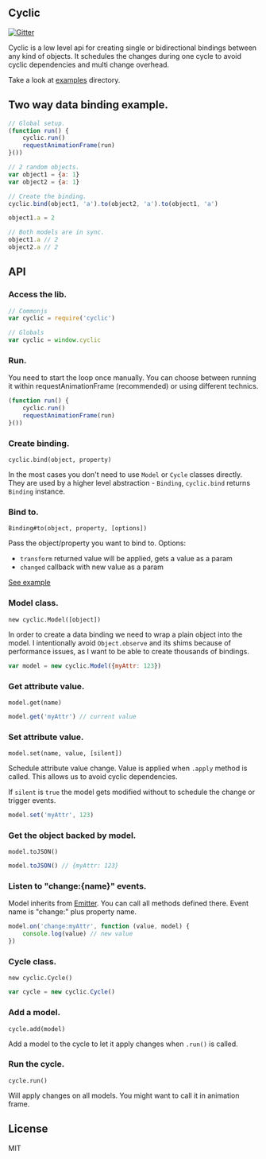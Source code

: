 ## Cyclic

[![Gitter](https://badges.gitter.im/Join%20Chat.svg)](https://gitter.im/kof/cyclic?utm_source=badge&utm_medium=badge&utm_campaign=pr-badge&utm_content=badge)

Cyclic is a low level api for creating single or bidirectional bindings between any kind of objects. It schedules the changes
during one cycle to avoid cyclic dependencies and multi change overhead.

Take a look at [examples](http://kof.github.io/cyclic/examples/index.html) directory.

## Two way data binding example.

```javascript
// Global setup.
(function run() {
    cyclic.run()
    requestAnimationFrame(run)
}())

// 2 random objects.
var object1 = {a: 1}
var object2 = {a: 1}

// Create the binding.
cyclic.bind(object1, 'a').to(object2, 'a').to(object1, 'a')

object1.a = 2

// Both models are in sync.
object1.a // 2
object2.a // 2
```

## API

### Access the lib.

```javascript
// Commonjs
var cyclic = require('cyclic')

// Globals
var cyclic = window.cyclic
```

### Run.

You need to start the loop once manually. You can choose between running it within requestAnimationFrame (recommended) or using different technics.

```javascript
(function run() {
    cyclic.run()
    requestAnimationFrame(run)
}())
```

### Create binding.

`cyclic.bind(object, property)`

In the most cases you don't need to use `Model` or `Cycle` classes directly. They are used by a higher level abstraction - `Binding`, `cyclic.bind` returns `Binding` instance.

### Bind to.

`Binding#to(object, property, [options])`

Pass the object/property you want to bind to.
Options:
  - `transform` returned value will be applied, gets a value as a param
  - `changed` callback with new value as a param

[See example](./examples/transform/app.js)

### Model class.

`new cyclic.Model([object])`

In order to create a data binding we need to wrap a plain object into the model.
I intentionally avoid `Object.observe` and its shims because of performance issues, as I want to be able to create thousands of bindings.

```javascript
var model = new cyclic.Model({myAttr: 123})
```

### Get attribute value.

`model.get(name)`

```javascript
model.get('myAttr') // current value
```

### Set attribute value.

`model.set(name, value, [silent])`

Schedule attribute value change. Value is applied when `.apply` method is called. This allows us to avoid cyclic dependencies.

If `silent` is `true` the model gets modified without to schedule the change or trigger events.

```javascript
model.set('myAttr', 123)
```

### Get the object backed by model.

`model.toJSON()`

```javascript
model.toJSON() // {myAttr: 123}
```

### Listen to "change:{name}" events.

Model inherits from [Emitter](https://github.com/component/emitter). You can call all methods defined there. Event name is "change:" plus property name.

```javascript
model.on('change:myAttr', function (value, model) {
    console.log(value) // new value
})
```
### Cycle class.

`new cyclic.Cycle()`

```javascript
var cycle = new cyclic.Cycle()
```

### Add a model.

`cycle.add(model)`

Add a model to the cycle to let it apply changes when `.run()` is called.

### Run the cycle.

`cycle.run()`

Will apply changes on all models. You might want to call it in animation frame.

## License

MIT
